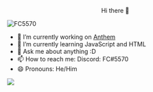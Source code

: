 <p align="center"> Hi there 👋 </center> </p> 
<p align="left"> <img src="https://komarev.com/ghpvc/?username=FC5570" alt="FC5570" /> </p>

- 🔭 I’m currently working on [Anthem](https://discord.com/oauth2/authorize?client_id=734020393354002482&permissions=469888087&scope=bot)
- 🌱 I’m currently learning JavaScript and HTML
- 💬 Ask me about anything :D
- 📫 How to reach me: Discord: FC#5570
- 😄 Pronouns: He/Him
<img src="https://github-readme-stats.vercel.app/api?username=FC5570&show_icons=true&theme=radical&count_private=true&custom_title=My Stats&include_all_commits=true">
